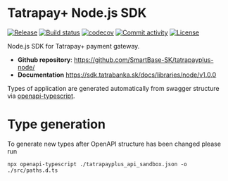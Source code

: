 # Tatrapay+ Node.js SDK

[![Release](https://img.shields.io/github/v/release/SmartBase-SK/tatrapayplus-node)](https://img.shields.io/github/v/release/SmartBase-SK/tatrapayplus-node)
[![Build status](https://img.shields.io/github/actions/workflow/status/SmartBase-SK/tatrapayplus-node/node.js.yml?branch=main)](https://github.com/SmartBase-SK/tatrapayplus-node/actions/workflows/node.js.yml?query=branch%3Amain)
[![codecov](https://codecov.io/gh/SmartBase-SK/tatrapayplus-node/branch/main/graph/badge.svg)](https://codecov.io/gh/SmartBase-SK/tatrapayplus-node)
[![Commit activity](https://img.shields.io/github/commit-activity/m/SmartBase-SK/tatrapayplus-node)](https://img.shields.io/github/commit-activity/m/SmartBase-SK/tatrapayplus-node)
[![License](https://img.shields.io/github/license/SmartBase-SK/tatrapayplus-node)](https://img.shields.io/github/license/SmartBase-SK/tatrapayplus-node)

Node.js SDK for Tatrapay+ payment gateway.

- **Github repository**: <https://github.com/SmartBase-SK/tatrapayplus-node/>
- **Documentation** <https://sdk.tatrabanka.sk/docs/libraries/node/v1.0.0>

Types of application are generated automatically from swagger structure via [openapi-typescript](https://openapi-ts.dev/introduction).

# Type generation

To generate new types after OpenAPI structure has been changed please run
```
npx openapi-typescript ./tatrapayplus_api_sandbox.json -o ./src/paths.d.ts
```